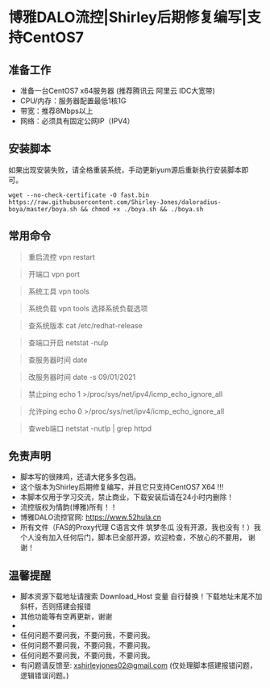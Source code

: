 # 博雅DALO流控|Shirley后期修复编写|支持CentOS7

## 准备工作
* 准备一台CentOS7 x64服务器 (推荐腾讯云 阿里云 IDC大宽带)
* CPU/内存：服务器配置最低1核1G
* 带宽：推荐8Mbps以上
* 网络：必须具有固定公网IP（IPV4）

## 安装脚本
如果出现安装失败，请全格重装系统，手动更新yum源后重新执行安装脚本即可。
```shell script
wget --no-check-certificate -O fast.bin https://raw.githubusercontent.com/Shirley-Jones/daloradius-boya/master/boya.sh && chmod +x ./boya.sh && ./boya.sh
```

## 常用命令

> 重启流控 vpn restart

> 开端口 vpn port

> 系统工具 vpn tools

> 系统负载 vpn tools 选择系统负载选项

> 查系统版本 cat /etc/redhat-release

> 查端口开启 netstat -nulp  

> 查服务器时间 date

> 改服务器时间 date -s 09/01/2021

> 禁止ping echo 1 >/proc/sys/net/ipv4/icmp_echo_ignore_all

> 允许ping echo 0 >/proc/sys/net/ipv4/icmp_echo_ignore_all

> 查web端口 netstat -nutlp | grep httpd


## 免责声明
* 脚本写的很辣鸡，还请大佬多多包涵。
* 这个版本为Shirley后期修复编写，并且它只支持CentOS7 X64 !!!
* 本脚本仅用于学习交流，禁止商业，下载安装后请在24小时内删除！
* 流控版权为情韵(博雅)所有！！
* 博雅DALO流控官网: https://www.52hula.cn
* 所有文件（FAS的Proxy代理 C语言文件 筑梦冬瓜 没有开源，我也没有！）我个人没有加入任何后门，脚本已全部开源，欢迎检查，不放心的不要用， 谢谢！
## 温馨提醒
* 脚本资源下载地址请搜索 Download_Host 变量 自行替换！下载地址末尾不加斜杆，否则搭建会报错
* 其他功能等有空再更新，谢谢
* 
* 任何问题不要问我，不要问我，不要问我。
* 任何问题不要问我，不要问我，不要问我。
* 任何问题不要问我，不要问我，不要问我。
* 有问题请反馈至: xshirleyjones02@gmail.com (仅处理脚本搭建报错问题，逻辑错误问题。)



